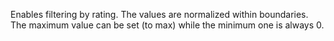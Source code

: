 Enables filtering by rating. The values are normalized within boundaries. The maximum value can be set (to max) while the minimum one is always 0.
